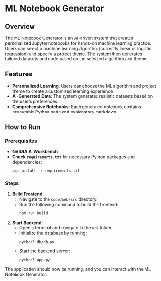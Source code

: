 # ML Notebook Generator

## Overview
The ML Notebook Generator is an AI-driven system that creates personalized Jupyter notebooks for hands-on machine learning practice. Users can select a machine learning algorithm (currently linear or logistic regression) and specify a project theme. The system then generates tailored datasets and code based on the selected algorithm and theme.

## Features
- **Personalized Learning**: Users can choose the ML algorithm and project theme to create a customized learning experience.
- **AI-Generated Data**: The system generates realistic datasets based on the user’s preferences.
- **Comprehensive Notebooks**: Each generated notebook contains executable Python code and explanatory markdown.

## How to Run

### Prerequisites
- **NVIDIA AI Workbench**
- **Check `requirements.txt`** for necessary Python packages and dependencies:
  ```bash
  pip install -r requirements.txt

### Steps
1. **Build Frontend**:
   - Navigate to the `code/web/src` directory.
   - Run the following command to build the frontend:
     ```bash
     npm run build
     ```
2. **Start Backend**:
   - Open a terminal and navigate to the `api` folder.
   - Initialize the database by running:
     ```bash
     python3 db/db.py
     ```
   - Start the backend server:
     ```bash
     python3 app.py
     ```

The application should now be running, and you can interact with the ML Notebook Generator.

